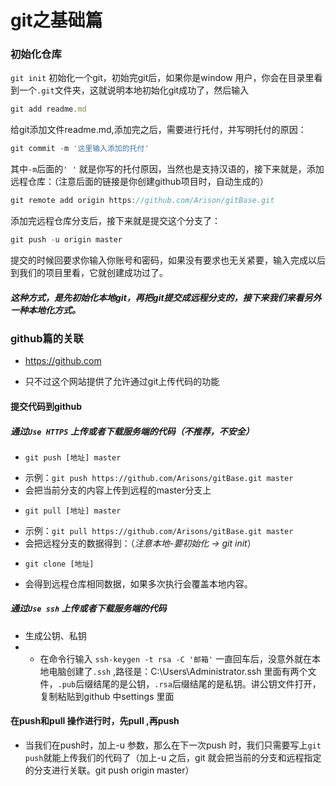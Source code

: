 # git之基础篇
### 初始化仓库

`git init`
初始化一个git，初始完git后，如果你是window 用户，你会在目录里看到一个`.git`文件夹，这就说明本地初始化git成功了，然后输入
```js
git add readme.md
```
给git添加文件readme.md,添加完之后，需要进行托付，并写明托付的原因：

```js
git commit -m '这里输入添加的托付'
```

其中`-m`后面的`' '`  就是你写的托付原因，当然也是支持汉语的，接下来就是，添加远程仓库：（注意后面的链接是你创建github项目时，自动生成的）

```js
git remote add origin https://github.com/Arison/gitBase.git
```

添加完远程仓库分支后，接下来就是提交这个分支了：

```js
git push -u origin master
```

提交的时候回要求你输入你账号和密码，如果没有要求也无关紧要，输入完成以后到我们的项目里看，它就创建成功过了。

##### 这种方式，是先初始化本地git，再把git提交成远程分支的，接下来我们来看另外一种本地化方式。

### github篇的关联

- https://github.com

- 只不过这个网站提供了允许通过git上传代码的功能
#### 提交代码到github
##### 通过`Use HTTPS` 上传或者下载服务端的代码（不推荐，不安全）
- `git push [地址] master`
 + 示例：`git push https://github.com/Arisons/gitBase.git master` 
 + 会把当前分支的内容上传到远程的master分支上
- `git pull [地址] master`
 + 示例：`git pull https://github.com/Arisons/gitBase.git master` 
 + 会把远程分支的数据得到：（*注意本地-要初始化 -> git init*）
- `git clone [地址]`
 + 会得到远程仓库相同数据，如果多次执行会覆盖本地内容。

 ##### 通过`Use ssh` 上传或者下载服务端的代码
 - 生成公钥、私钥
 - + 在命令行输入   `ssh-keygen -t rsa -C '邮箱'` 一直回车后，没意外就在本地电脑创建了`.ssh` ,路径是：C:\Users\Administrator\.ssh 里面有两个文件，`.pub`后缀结尾的是公钥，`.rsa`后缀结尾的是私钥。讲公钥文件打开，复制粘贴到github 中settings 里面
#### 在push和pull 操作进行时，先pull ,再push
- 当我们在push时，加上-u 参数，那么在下一次push 时，我们只需要写上`git push`就能上传我们的代码了（加上-u 之后，git 就会把当前的分支和远程指定的分支进行关联。git push origin master）